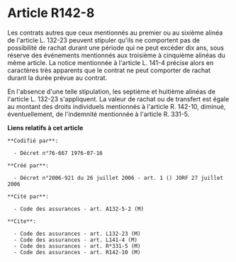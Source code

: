 # Article R142-8

Les contrats autres que ceux mentionnés au premier ou au sixième alinéa de l'article L. 132-23 peuvent stipuler qu'ils ne
comportent pas de possibilité de rachat durant une période qui ne peut excéder dix ans, sous réserve des événements
mentionnés aux troisième à cinquième alinéas du même article. La notice mentionnée à l'article L. 141-4 précise alors en
caractères très apparents que le contrat ne peut comporter de rachat durant la durée prévue au contrat.

En l'absence d'une telle stipulation, les septième et huitième alinéas de l'article L. 132-23 s'appliquent. La valeur de
rachat ou de transfert est égale au montant des droits individuels mentionnés à l'article R. 142-10, diminué, éventuellement,
de l'indemnité mentionnée à l'article R. 331-5.

**Liens relatifs à cet article**

	**Codifié par**:

	  - Décret n°76-667 1976-07-16

	**Créé par**:

	  - Décret n°2006-921 du 26 juillet 2006 - art. 1 () JORF 27 juillet 2006

	**Cité par**:

	  - Code des assurances - art. A132-5-2 (M)

	**Cite**:

	  - Code des assurances - art. L132-23 (M)
	  - Code des assurances - art. L141-4 (M)
	  - Code des assurances - art. R*331-5 (M)
	  - Code des assurances - art. R142-10 (M)

